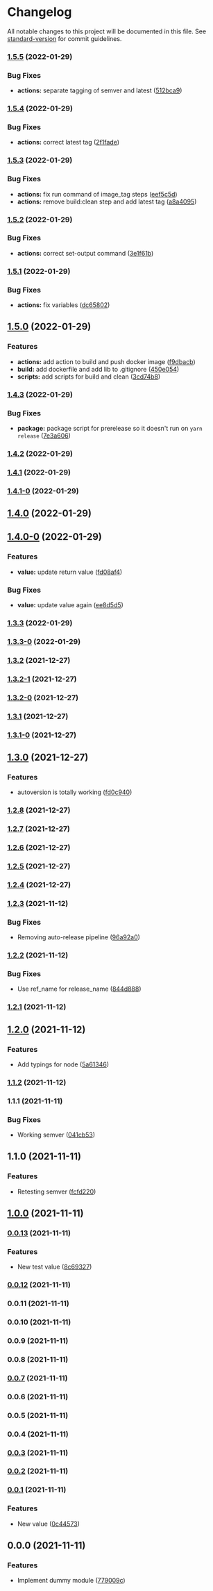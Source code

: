 # Changelog

All notable changes to this project will be documented in this file. See [standard-version](https://github.com/conventional-changelog/standard-version) for commit guidelines.

### [1.5.5](https://github.com/eyzi/sandbox/compare/v1.5.4...v1.5.5) (2022-01-29)


### Bug Fixes

* **actions:** separate tagging of semver and latest ([512bca9](https://github.com/eyzi/sandbox/commit/512bca9347f433fcd8e8ee57c5e62c405604230e))

### [1.5.4](https://github.com/eyzi/sandbox/compare/v1.5.3...v1.5.4) (2022-01-29)


### Bug Fixes

* **actions:** correct latest tag ([2f1fade](https://github.com/eyzi/sandbox/commit/2f1fadeb9e17add25a8e1fe69d895f29ed396f4c))

### [1.5.3](https://github.com/eyzi/sandbox/compare/v1.5.2...v1.5.3) (2022-01-29)


### Bug Fixes

* **actions:** fix run command of image_tag steps ([eef5c5d](https://github.com/eyzi/sandbox/commit/eef5c5d5c90376649581a0f321d2fa75fc9655c9))
* **actions:** remove build:clean step and add latest tag ([a8a4095](https://github.com/eyzi/sandbox/commit/a8a4095d2e4082941e8e270f4047c4de78360a32))

### [1.5.2](https://github.com/eyzi/sandbox/compare/v1.5.1...v1.5.2) (2022-01-29)


### Bug Fixes

* **actions:** correct set-output command ([3e1f61b](https://github.com/eyzi/sandbox/commit/3e1f61bae36037cbb1e35287c6ec2899db05e696))

### [1.5.1](https://github.com/eyzi/sandbox/compare/v1.5.0...v1.5.1) (2022-01-29)


### Bug Fixes

* **actions:** fix variables ([dc65802](https://github.com/eyzi/sandbox/commit/dc65802bd370086a77c4ee4abee67c5f4995c215))

## [1.5.0](https://github.com/eyzi/sandbox/compare/v1.4.3...v1.5.0) (2022-01-29)


### Features

* **actions:** add action to build and push docker image ([f9dbacb](https://github.com/eyzi/sandbox/commit/f9dbacbf9c4ea96094e628437a2f0a4235d50f6a))
* **build:** add dockerfile and add lib to .gitignore ([450e054](https://github.com/eyzi/sandbox/commit/450e0544387b00b41499d30cc6ce9961b220ec40))
* **scripts:** add scripts for build and clean ([3cd74b8](https://github.com/eyzi/sandbox/commit/3cd74b811b5694f8152a8d9c4df59e4e929974cd))

### [1.4.3](https://github.com/eyzi/sandbox/compare/v1.4.0...v1.4.3) (2022-01-29)


### Bug Fixes

* **package:** package script for prerelease so it doesn't run on `yarn release` ([7e3a606](https://github.com/eyzi/sandbox/commit/7e3a60612cbfd926bd9d07a5559d1543d5a09a08))

### [1.4.2](https://github.com/eyzi/sandbox/compare/v1.4.1...v1.4.2) (2022-01-29)

### [1.4.1](https://github.com/eyzi/sandbox/compare/v1.4.1-0...v1.4.1) (2022-01-29)

### [1.4.1-0](https://github.com/eyzi/sandbox/compare/v1.4.0...v1.4.1-0) (2022-01-29)

## [1.4.0](https://github.com/eyzi/sandbox/compare/v1.4.0-0...v1.4.0) (2022-01-29)

## [1.4.0-0](https://github.com/eyzi/sandbox/compare/v1.3.3...v1.4.0-0) (2022-01-29)


### Features

* **value:** update return value ([fd08af4](https://github.com/eyzi/sandbox/commit/fd08af48b9f99fb42c7094a0d64f0601b4c7cc2c))


### Bug Fixes

* **value:** update value again ([ee8d5d5](https://github.com/eyzi/sandbox/commit/ee8d5d59048bacb3da99f5b4fb29e2992a112821))

### [1.3.3](https://github.com/eyzi/sandbox/compare/v1.3.3-0...v1.3.3) (2022-01-29)

### [1.3.3-0](https://github.com/eyzi/sandbox/compare/v1.3.1...v1.3.3-0) (2022-01-29)

### [1.3.2](https://github.com/eyzi/sandbox/compare/v1.3.2-1...v1.3.2) (2021-12-27)

### [1.3.2-1](https://github.com/eyzi/sandbox/compare/v1.3.2-0...v1.3.2-1) (2021-12-27)

### [1.3.2-0](https://github.com/eyzi/sandbox/compare/v1.3.1...v1.3.2-0) (2021-12-27)

### [1.3.1](https://github.com/eyzi/sandbox/compare/v1.3.1-0...v1.3.1) (2021-12-27)

### [1.3.1-0](https://github.com/eyzi/sandbox/compare/v1.3.0...v1.3.1-0) (2021-12-27)

## [1.3.0](https://github.com/eyzi/sandbox/compare/v1.2.8...v1.3.0) (2021-12-27)


### Features

* autoversion is totally working ([fd0c940](https://github.com/eyzi/sandbox/commit/fd0c940852a96af35bec0e8b7cc028b43789d78d))

### [1.2.8](https://github.com/eyzi/sandbox/compare/v1.2.7...v1.2.8) (2021-12-27)

### [1.2.7](https://github.com/eyzi/sandbox/compare/v1.2.6...v1.2.7) (2021-12-27)

### [1.2.6](https://github.com/eyzi/sandbox/compare/v1.2.5...v1.2.6) (2021-12-27)

### [1.2.5](https://github.com/eyzi/sandbox/compare/v1.2.3...v1.2.5) (2021-12-27)

### [1.2.4](https://github.com/eyzi/sandbox/compare/v1.2.3...v1.2.4) (2021-12-27)

### [1.2.3](https://github.com/eyzi/sandbox/compare/v1.2.2...v1.2.3) (2021-11-12)


### Bug Fixes

* Removing auto-release pipeline ([96a92a0](https://github.com/eyzi/sandbox/commit/96a92a00b95576ed7d79420f537dbd5a20a45b0b))

### [1.2.2](https://github.com/eyzi/sandbox/compare/v1.2.1...v1.2.2) (2021-11-12)


### Bug Fixes

* Use ref_name for release_name ([844d888](https://github.com/eyzi/sandbox/commit/844d88850fc010e1584eb3b9c0320a73fef7bfdb))

### [1.2.1](https://github.com/eyzi/sandbox/compare/v1.2.0...v1.2.1) (2021-11-12)

## [1.2.0](https://github.com/eyzi/sandbox/compare/v1.1.2...v1.2.0) (2021-11-12)


### Features

* Add typings for node ([5a61346](https://github.com/eyzi/sandbox/commit/5a613462d5d8aa32dddc5c4b9dd56a2d47306957))

### [1.1.2](https://github.com/eyzi/sandbox/compare/v1.1.1...v1.1.2) (2021-11-12)

### 1.1.1 (2021-11-11)


### Bug Fixes

* Working semver ([041cb53](https://github.com/eyzi/sandbox/commit/041cb5386ee8190e473b1e52297c77319b67c4a3))

## 1.1.0 (2021-11-11)


### Features

* Retesting semver ([fcfd220](https://github.com/eyzi/sandbox/commit/fcfd2203492e818a4b6dbf709cba714287f82bc8))

## [1.0.0](https://github.com/eyzi/sandbox/compare/v0.0.13...v1.0.0) (2021-11-11)

### [0.0.13](https://github.com/eyzi/sandbox/compare/v0.0.12...v0.0.13) (2021-11-11)


### Features

* New test value ([8c69327](https://github.com/eyzi/sandbox/commit/8c693271c3d974c8abebb69db80849fb8eb4c8ff))

### [0.0.12](https://github.com/eyzi/sandbox/compare/v0.0.11...v0.0.12) (2021-11-11)

### 0.0.11 (2021-11-11)

### 0.0.10 (2021-11-11)

### 0.0.9 (2021-11-11)

### 0.0.8 (2021-11-11)

### [0.0.7](https://github.com/eyzi/sandbox/compare/v0.0.6...v0.0.7) (2021-11-11)

### 0.0.6 (2021-11-11)

### 0.0.5 (2021-11-11)

### 0.0.4 (2021-11-11)

### [0.0.3](https://github.com/eyzi/sandbox/compare/v0.0.2...v0.0.3) (2021-11-11)

### [0.0.2](https://github.com/eyzi/sandbox/compare/v0.0.1...v0.0.2) (2021-11-11)

### [0.0.1](https://github.com/eyzi/sandbox/compare/v0.0.0...v0.0.1) (2021-11-11)


### Features

* New value ([0c44573](https://github.com/eyzi/sandbox/commit/0c445731cbb67576bfc48cc37007e16d3ff0ac20))

## 0.0.0 (2021-11-11)


### Features

* Implement dummy module ([779009c](https://github.com/eyzi/sandbox/commit/779009cbb0d109bec41c907308f5e1aa2b1bf526))
